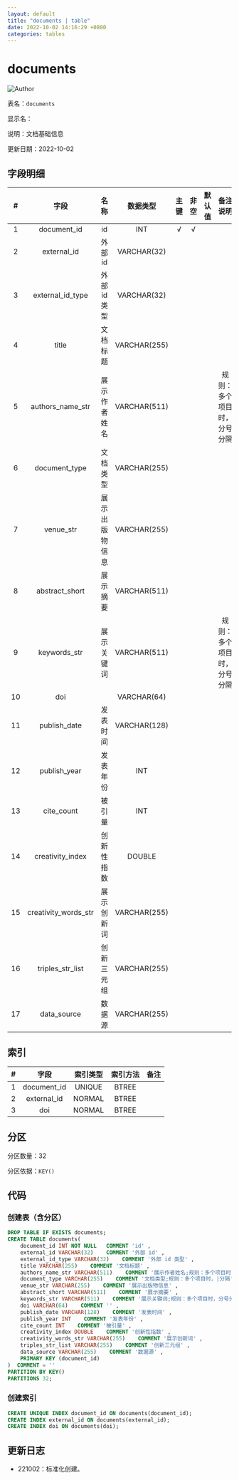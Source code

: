 ```yaml
---
layout: default
title: "documents | table"
date: 2022-10-02 14:16:29 +0800
categories: tables
---
```


# documents

![Author](https://img.shields.io/badge/Author-MarioZZJ-blue)

表名：`documents`

显示名：

说明：文档基础信息

更新日期：2022-10-02

## 字段明细

| **#** |       **字段**       |    **名称**    | **数据类型** | **主键** | **非空** | **默认值** |        **备注说明**        |
| :---: | :------------------: | :------------: | :----------: | :------: | :------: | :--------: | :------------------------: |
|   1   |     document_id      |       id       |     INT      |    √     |    √     |            |                            |
|   2   |     external_id      |    外部 id     | VARCHAR(32)  |          |          |            |                            |
|   3   |   external_id_type   |  外部 id 类型  | VARCHAR(32)  |          |          |            |                            |
|   4   |        title         |    文档标题    | VARCHAR(255) |          |          |            |                            |
|   5   |   authors_name_str   |  展示作者姓名  | VARCHAR(511) |          |          |            | 规则：多个项目时，分号分隔 |
|   6   |    document_type     |    文档类型    | VARCHAR(255) |          |          |            |                            |
|   7   |      venue_str       | 展示出版物信息 | VARCHAR(255) |          |          |            |                            |
|   8   |    abstract_short    |    展示摘要    | VARCHAR(511) |          |          |            |                            |
|   9   |     keywords_str     |   展示关键词   | VARCHAR(511) |          |          |            | 规则：多个项目时，分号分隔 |
|  10   |         doi          |                | VARCHAR(64)  |          |          |            |                            |
|  11   |     publish_date     |    发表时间    | VARCHAR(128) |          |          |            |                            |
|  12   |     publish_year     |    发表年份    |     INT      |          |          |            |                            |
|  13   |      cite_count      |     被引量     |     INT      |          |          |            |                            |
|  14   |   creativity_index   |   创新性指数   |    DOUBLE    |          |          |            |                            |
|  15   | creativity_words_str |   展示创新词   | VARCHAR(255) |          |          |            |                            |
|  16   |   triples_str_list   |   创新三元组   | VARCHAR(255) |          |          |            |                            |
|  17   |     data_source      |     数据源     | VARCHAR(255) |          |          |            |                            |



## 索引

|  #   |    字段     | 索引类型 | 索引方法 | 备注 |
| :--: | :---------: | :------: | :------: | :--: |
|  1   | document_id |  UNIQUE  |  BTREE   |      |
|  2   | external_id |  NORMAL  |  BTREE   |      |
|  3   |     doi     |  NORMAL  |  BTREE   |      |

## 分区

分区数量：32

分区依据：`KEY()`

## 代码

### 创建表（含分区）

```SQL
DROP TABLE IF EXISTS documents;
CREATE TABLE documents(
    document_id INT NOT NULL   COMMENT 'id' ,
    external_id VARCHAR(32)    COMMENT '外部 id' ,
    external_id_type VARCHAR(32)    COMMENT '外部 id 类型' ,
    title VARCHAR(255)    COMMENT '文档标题' ,
    authors_name_str VARCHAR(511)    COMMENT '展示作者姓名;规则：多个项目时，分号分隔' ,
    document_type VARCHAR(255)    COMMENT '文档类型;规则：多个项目时，|分隔' ,
    venue_str VARCHAR(255)    COMMENT '展示出版物信息' ,
    abstract_short VARCHAR(511)    COMMENT '展示摘要' ,
    keywords_str VARCHAR(511)    COMMENT '展示关键词;规则：多个项目时，分号分隔' ,
    doi VARCHAR(64)    COMMENT '' ,
    publish_date VARCHAR(128)    COMMENT '发表时间' ,
    publish_year INT    COMMENT '发表年份' ,
    cite_count INT    COMMENT '被引量' ,
    creativity_index DOUBLE    COMMENT '创新性指数' ,
    creativity_words_str VARCHAR(255)    COMMENT '展示创新词' ,
    triples_str_list VARCHAR(255)    COMMENT '创新三元组' ,
    data_source VARCHAR(255)    COMMENT '数据源' ,
    PRIMARY KEY (document_id)
)  COMMENT = ''
PARTITION BY KEY()
PARTITIONS 32;
```

### 创建索引

```SQL
CREATE UNIQUE INDEX document_id ON documents(document_id);
CREATE INDEX external_id ON documents(external_id);
CREATE INDEX doi ON documents(doi);
```

## 更新日志

* 221002：标准化创建。

